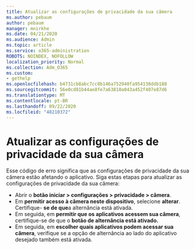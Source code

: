 ```yaml
---
title: Atualizar as configurações de privacidade da sua câmera
ms.author: pebaum
author: pebaum
manager: mnirkhe
ms.date: 04/21/2020
ms.audience: Admin
ms.topic: article
ms.service: o365-administration
ROBOTS: NOINDEX, NOFOLLOW
localization_priority: Normal
ms.collection: Adm_O365
ms.custom:
- gethelp
ms.openlocfilehash: b4731cb8abc7cc8b146a752940fa954138ddb188
ms.sourcegitcommit: 56e0cd81b44ae8fe7a63810a043a452f407e87d6
ms.translationtype: MT
ms.contentlocale: pt-BR
ms.lasthandoff: 09/22/2020
ms.locfileid: "48210372"
---
```

# <a name="update-your-cameras-privacy-settings"></a>Atualizar as configurações de privacidade da sua câmera

Esse código de erro significa que as configurações de privacidade da sua câmera estão afetando o aplicativo. Siga estas etapas para atualizar as configurações de privacidade da sua câmera:

- Abrir o **botão iniciar > configurações > privacidade > câmera**.
- Em **permitir acesso à câmera neste dispositivo**, selecione **alterar**. Certifique- **se de que**a alternância está ativada.
- Em seguida, em **permitir que os aplicativos acessem sua câmera**, certifique-se de que o **botão de alternância está ativado.**
- Em seguida, em **escolher quais aplicativos podem acessar sua câmera**, verifique se a opção de alternância ao lado do aplicativo desejado também está ativada.
